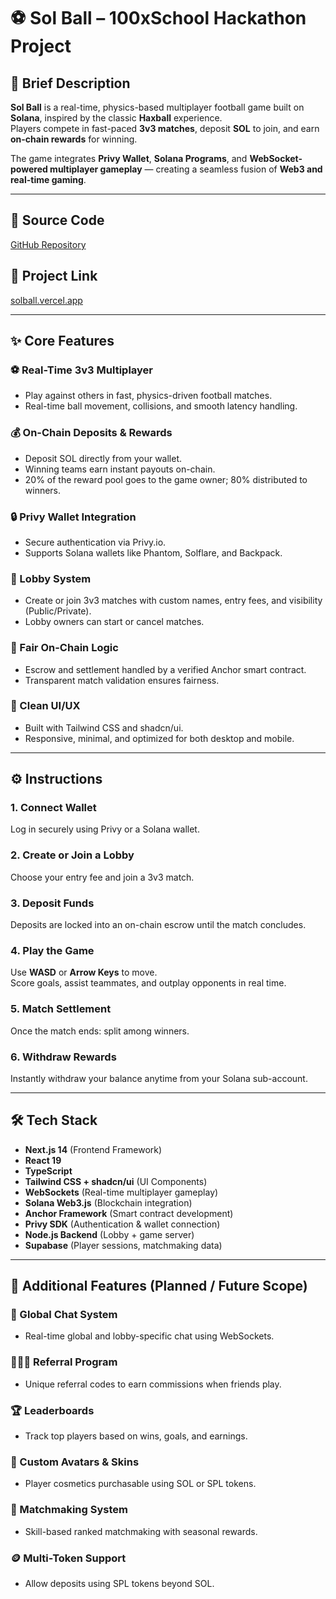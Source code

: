 # ⚽ Sol Ball – 100xSchool Hackathon Project

## 📝 Brief Description

**Sol Ball** is a real-time, physics-based multiplayer football game built on **Solana**, inspired by the classic **Haxball** experience.  
Players compete in fast-paced **3v3 matches**, deposit **SOL** to join, and earn **on-chain rewards** for winning.

The game integrates **Privy Wallet**, **Solana Programs**, and **WebSocket-powered multiplayer gameplay** — creating a seamless fusion of **Web3 and real-time gaming**.

---

## 🔗 Source Code

[GitHub Repository](https://github.com/ShubhamMewara/sol_ball)

## 🔗 Project Link

[solball.vercel.app](https://solball.vercel.app/)

---

## ✨ Core Features

### ⚽ Real-Time 3v3 Multiplayer
- Play against others in fast, physics-driven football matches.
- Real-time ball movement, collisions, and smooth latency handling.

### 💰 On-Chain Deposits & Rewards
- Deposit SOL directly from your wallet.
- Winning teams earn instant payouts on-chain.
- 20% of the reward pool goes to the game owner; 80% distributed to winners.

### 🔒 Privy Wallet Integration
- Secure authentication via Privy.io.
- Supports Solana wallets like Phantom, Solflare, and Backpack.

### 🧩 Lobby System
- Create or join 3v3 matches with custom names, entry fees, and visibility (Public/Private).
- Lobby owners can start or cancel matches.

### 🧠 Fair On-Chain Logic
- Escrow and settlement handled by a verified Anchor smart contract.
- Transparent match validation ensures fairness.

### 🎨 Clean UI/UX
- Built with Tailwind CSS and shadcn/ui.
- Responsive, minimal, and optimized for both desktop and mobile.

---

## ⚙️ Instructions

### 1. Connect Wallet
Log in securely using Privy or a Solana wallet.

### 2. Create or Join a Lobby
Choose your entry fee and join a 3v3 match.

### 3. Deposit Funds
Deposits are locked into an on-chain escrow until the match concludes.

### 4. Play the Game
Use **WASD** or **Arrow Keys** to move.  
Score goals, assist teammates, and outplay opponents in real time.

### 5. Match Settlement
Once the match ends: split among winners.

### 6. Withdraw Rewards
Instantly withdraw your balance anytime from your Solana sub-account.

---

## 🛠 Tech Stack

- **Next.js 14** (Frontend Framework)
- **React 19**
- **TypeScript**
- **Tailwind CSS + shadcn/ui** (UI Components)
- **WebSockets** (Real-time multiplayer gameplay)
- **Solana Web3.js** (Blockchain integration)
- **Anchor Framework** (Smart contract development)
- **Privy SDK** (Authentication & wallet connection)
- **Node.js Backend** (Lobby + game server)
- **Supabase** (Player sessions, matchmaking data)

---

## 🧩 Additional Features (Planned / Future Scope)

### 💬 Global Chat System
- Real-time global and lobby-specific chat using WebSockets.

### 🧑‍🤝‍🧑 Referral Program
- Unique referral codes to earn commissions when friends play.

### 🏆 Leaderboards
- Track top players based on wins, goals, and earnings.

### 🎨 Custom Avatars & Skins
- Player cosmetics purchasable using SOL or SPL tokens.

### 🧠 Matchmaking System
- Skill-based ranked matchmaking with seasonal rewards.

### 🪙 Multi-Token Support
- Allow deposits using SPL tokens beyond SOL.
